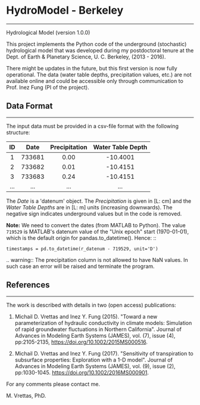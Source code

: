 # HydroModel - Berkeley
---
Hydrological Model (version 1.0.0)

This project implements the Python code of the underground (stochastic)
hydrological model that was developed during my postdoctoral tenure at
the Dept. of Earth & Planetary Science, U. C. Berkeley, (2013 - 2016).

There might be updates in the future, but this first version is now fully
operational. The data (water table depths, precipitation values, etc.) are
not available online and could be accessible only through communication
to Prof. Inez Fung (PI of the project).

## Data Format
---
The input data must be provided in a csv-file format with the following structure:

|   ID  |  Date  |  Precipitation  |  Water Table Depth  |
| :---: | :----: | :-------------: | :-----------------: |
| 1     | 733681 |          0.00   |            -10.4001 |
| 2     | 733682 |          0.01   |            -10.4151 |
| 3     | 733683 |          0.24   |            -10.4151 |
| ...   |  ...   |    ...          |               ...   |

The *Date* is a 'datenum' object. The *Precipitation* is given in [L: cm] and the
*Water Table Depths* are in [L: m] units (increasing downwards). The negative sign
indicates underground values but in the code is removed.

**Note:**
    We need to convert the dates (from MATLAB to Python). The value `719529` is
    MATLAB's datenum value of the "Unix epoch" start (1970-01-01), which is the
    default origin for pandas.to_datetime(). Hence: ::

    timestamps = pd.to_datetime(r_datenum - 719529, unit='D')
.. warning::
   The precipitation column is not allowed to have NaN values. In such case an
   error will be raised and terminate the program.


## References
---
The work is described with details in two (open access) publications:

1) Michail D. Vrettas and Inez Y. Fung (2015). "Toward a new parameterization
of hydraulic conductivity in climate models: Simulation of rapid groundwater
fluctuations in Northern California".
Journal of Advances in Modeling Earth Systems (JAMES), vol. (7), issue (4),
pp:2105-2135, https://doi.org/10.1002/2015MS000516.

2) Michail D. Vrettas and Inez Y. Fung (2017). "Sensitivity of transpiration
to subsurface properties: Exploration with a 1-D model".
Journal of Advances in Modeling Earth Systems (JAMES), vol. (9), issue (2),
pp:1030-1045. https://doi.org/10.1002/2016MS000901.


For any comments please contact me.

M. Vrettas, PhD.
